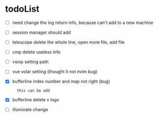 # todoList

- [ ] need change the log return info, because can't add to a new machine
- [ ] session manager should add
- [ ] telescope delete the whole line, open more file, add file
- [ ] cmp delete useless info
- [ ] vsnip setting path
- [ ] vue volar setting (thought it not nvim bug)
- [x] bufferline index number and map not right (bug)

        this can be add
- [x] bufferline delete x logo
- [ ] illuminate change
